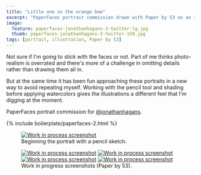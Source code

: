 ```yaml
---
title: "Little one in the orange bow"
excerpt: "PaperFaces portrait commission drawn with Paper by 53 on an iPad."
image: 
  feature: paperfaces-jonathanhagans-3-twitter-lg.jpg
  thumb: paperfaces-jonathanhagans-3-twitter-150.jpg
tags: [portrait, illustration, Paper by 53]
---
```


Not sure if I'm going to stick with the faces or not. Part of me thinks photo-realism is overrated and there's more of a challenge in omitting details rather than drawing them all in.

But at the same time it has been fun approaching these portraits in a new way to avoid repeating myself. Working with the pencil tool and shading before applying watercolors gives the illustrations a different feel that I'm digging at the moment.

PaperFaces portrait commission for <a href="http://twitter.com/jonathanhagans">@jonathanhagans</a>.

{% include boilerplate/paperfaces-2.html %}

<figure>
	<a href="{{ site.url }}/images/paperfaces-jonathanhagans-3-process-1-lg.jpg"><img src="{{ site.url }}/images/paperfaces-jonathanhagans-3-process-1-750.jpg" alt="Work in process screenshot"></a>
	<figcaption>Beginning the portrait with a pencil sketch.</figcaption>
</figure>

<figure class="half">
	<a href="{{ site.url }}/images/paperfaces-jonathanhagans-3-process-2-lg.jpg"><img src="{{ site.url }}/images/paperfaces-jonathanhagans-3-process-2-600.jpg" alt="Work in process screenshot"></a>
	<a href="{{ site.url }}/images/paperfaces-jonathanhagans-3-process-3-lg.jpg"><img src="{{ site.url }}/images/paperfaces-jonathanhagans-3-process-3-600.jpg" alt="Work in process screenshot"></a>
	<a href="{{ site.url }}/images/paperfaces-jonathanhagans-3-process-4-lg.jpg"><img src="{{ site.url }}/images/paperfaces-jonathanhagans-3-process-4-600.jpg" alt="Work in process screenshot"></a>
	<a href="{{ site.url }}/images/paperfaces-jonathanhagans-3-process-5-lg.jpg"><img src="{{ site.url }}/images/paperfaces-jonathanhagans-3-process-5-600.jpg" alt="Work in process screenshot"></a>
	<figcaption>Work in progress screenshots (Paper by 53).</figcaption>
</figure>